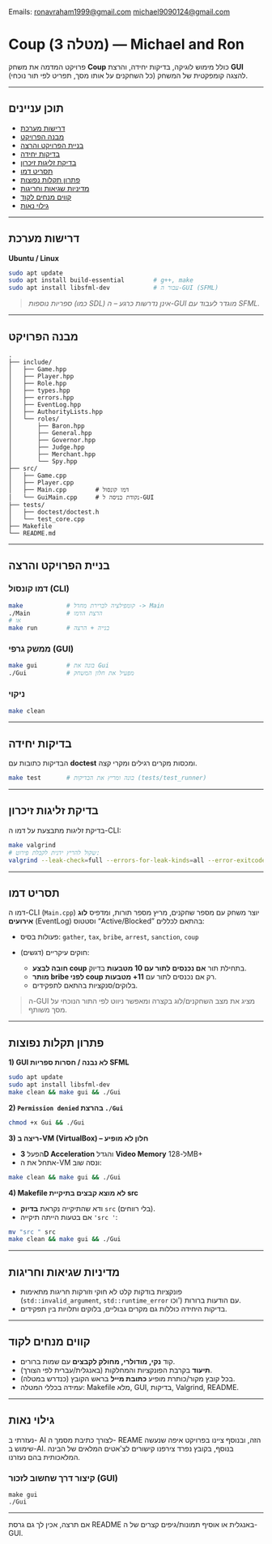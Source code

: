 Emails: ronavraham1999@gmail.com michael9090124@gmail.com

# Coup (מטלה 3) — Michael and Ron





פרויקט המדמה את משחק **Coup** כולל מימוש לוגיקה, בדיקות יחידה, והרצת **GUI** להצגה קומפקטית של המשחק (כל השחקנים על אותו מסך, תפריט לפי תור נוכחי).

---

## תוכן עניינים

* [דרישות מערכת](#דרישות-מערכת)
* [מבנה הפרויקט](#מבנה-הפרויקט)
* [בניית הפרויקט והרצה](#בניית-הפרויקט-והרצה)
* [בדיקות יחידה](#בדיקות-יחידה)
* [בדיקת זליגות זיכרון](#בדיקת-זליגות-זיכרון)
* [תסריט דמו](#תסריט-דמו)
* [פתרון תקלות נפוצות](#פתרון-תקלות-נפוצות)
* [מדיניות שגיאות וחריגות](#מדיניות-שגיאות-וחריגות)
* [קווים מנחים לקוד](#קווים-מנחים-לקוד)
* [גילוי נאות](#גילוי-נאות)

---

## דרישות מערכת

**Ubuntu / Linux**

```bash
sudo apt update
sudo apt install build-essential        # g++, make
sudo apt install libsfml-dev            # עבור ה-GUI (SFML)
```

> *ספריות נוספות (כמו SDL) אינן נדרשות כרגע – ה-GUI מוגדר לעבוד עם SFML.*

---

## מבנה הפרויקט

```
.
├── include/
│   ├── Game.hpp
│   ├── Player.hpp
│   ├── Role.hpp
│   ├── types.hpp
│   ├── errors.hpp
│   ├── EventLog.hpp
│   ├── AuthorityLists.hpp
│   └── roles/
│       ├── Baron.hpp
│       ├── General.hpp
│       ├── Governor.hpp
│       ├── Judge.hpp
│       ├── Merchant.hpp
│       └── Spy.hpp
├── src/
│   ├── Game.cpp
│   ├── Player.cpp
│   ├── Main.cpp        # דמו קונסול
│   └── GuiMain.cpp     # נקודת כניסה ל-GUI
├── tests/
│   ├── doctest/doctest.h
│   └── test_core.cpp
├── Makefile
└── README.md
```

---

## בניית הפרויקט והרצה

### דמו קונסול (CLI)

```bash
make            # קומפילציה לברירת מחדל -> Main
./Main          # הרצת הדמו
# או
make run        # בנייה + הרצה
```

### ממשק גרפי (GUI)

```bash
make gui        # בונה את Gui
./Gui           # מפעיל את חלון המשחק
```

### ניקוי

```bash
make clean
```

---

## בדיקות יחידה

הבדיקות כתובות עם **doctest** ומכסות מקרים רגילים ומקרי קצה.

```bash
make test       # בונה ומריץ את הבדיקות (tests/test_runner)
```

---

## בדיקת זליגות זיכרון

בדיקת זליגות מתבצעת על דמו ה-CLI:

```bash
make valgrind
# שקול להריץ ידנית לקבלת פירוט:
valgrind --leak-check=full --errors-for-leak-kinds=all --error-exitcode=1 ./Main
```

---

## תסריט דמו

דמו ה-CLI (`Main.cpp`) יוצר משחק עם מספר שחקנים, מריץ מספר תורות, ומדפיס **לוג אירועים** (EventLog) וסטטוס “Active/Blocked” בהתאם לכללים:

* פעולות בסיס: `gather`, `tax`, `bribe`, `arrest`, `sanction`, `coup`
* חוקים עיקריים (דגשים):

  * **חובה לבצע coup** בתחילת תור **אם נכנסים לתור עם 10 מטבעות** בדיוק.
  * **מותר bribe לפני coup** רק אם נכנסים לתור עם **11+ מטבעות**.
  * בלוקים/סנקציות בהתאם לתפקידים.

> ה-GUI מציג את מצב השחקנים/לוג בקצרה ומאפשר ניווט לפי התור הנוכחי על מסך משותף.

---

## פתרון תקלות נפוצות

**1) GUI לא נבנה / חסרות ספריות SFML**

```bash
sudo apt update
sudo apt install libsfml-dev
make clean && make gui && ./Gui
```

**2) `Permission denied` בהרצת `./Gui`**

```bash
chmod +x Gui && ./Gui
```

**3) ריצה ב-VM (VirtualBox) – חלון לא מופיע**

* הפעל **3D Acceleration** והגדל **Video Memory** ל-128MB+
* אתחל את ה-VM ונסה שוב:

```bash
make clean && make gui && ./Gui
```

**4) Makefile לא מוצא קבצים בתיקיית src**

* ודא שהתיקייה נקראת **בדיוק** `src` (בלי רווחים).
* אם בטעות הייתה תיקייה `'src '`:

```bash
mv "src " src
make clean && make gui && ./Gui
```

---

## מדיניות שגיאות וחריגות

* פונקציות בודקות קלט לא חוקי וזורקות חריגות מתאימות (`std::invalid_argument`, `std::runtime_error` וכו') עם הודעות ברורות.
* בדיקות היחידה כוללות גם מקרים גבוליים, בלוקים ותלויות בין תפקידים.

---

## קווים מנחים לקוד

* קוד **נקי, מודולרי, מחולק לקבצים** עם שמות ברורים.
* **תיעוד** בקרבת הפונקציות והמחלקות (באנגלית/עברית לפי הצורך).
* בכל קובץ מקור/כותרת מופיע **כתובת מייל** בראש הקובץ (כנדרש במטלה).
* עמידה בכללי המטלה: Makefile מלא, GUI, בדיקות, Valgrind, README.

---

## גילוי נאות

נעזרתי ב- AI לצורך כתיבת מסמך ה- REAME הזה, ובנוסף ציינו בפרויקט איפה שנעשה שימוש ב-AI.
בנוסף, בקובץ נפרד צירפנו קישורים לצ'אטים המלאים של הבינה המלאכותית בהם נעזרנו.

### קיצור דרך שחשוב לזכור (GUI)

```
make gui
./Gui
```

---

אם תרצה, אכין לך גם גרסת README באנגלית או אוסיף תמונות/גיפים קצרים של ה-GUI.
